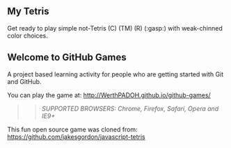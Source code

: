 ## My Tetris

Get ready to play simple not-Tetris (C) (TM) (R) (:gasp:) with weak-chinned color choices.

## Welcome to GitHub Games

A project based learning activity for people who are getting started with Git and GitHub.

You can play the game at: http://WerthPADOH.github.io/github-games/

>> _*SUPPORTED BROWSERS*: Chrome, Firefox, Safari, Opera and IE9+_

This fun open source game was cloned from: https://github.com/jakesgordon/javascript-tetris
